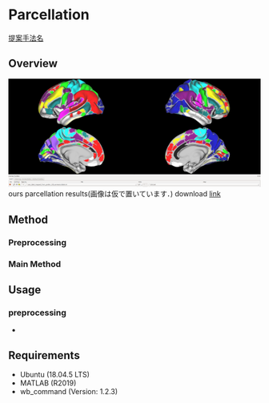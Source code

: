 # Parcellation

[提案手法名](https://www.zoelabo.com/english-home)

## Overview


![Ours results](images/ours.png "Ours results")
ours parcellation results(画像は仮で置いています．)
download [link]()
## Method

### Preprocessing
### Main Method

## Usage

### preprocessing
- 

## Requirements

- Ubuntu (18.04.5 LTS)
- MATLAB (R2019)
- wb_command (Version: 1.2.3)
